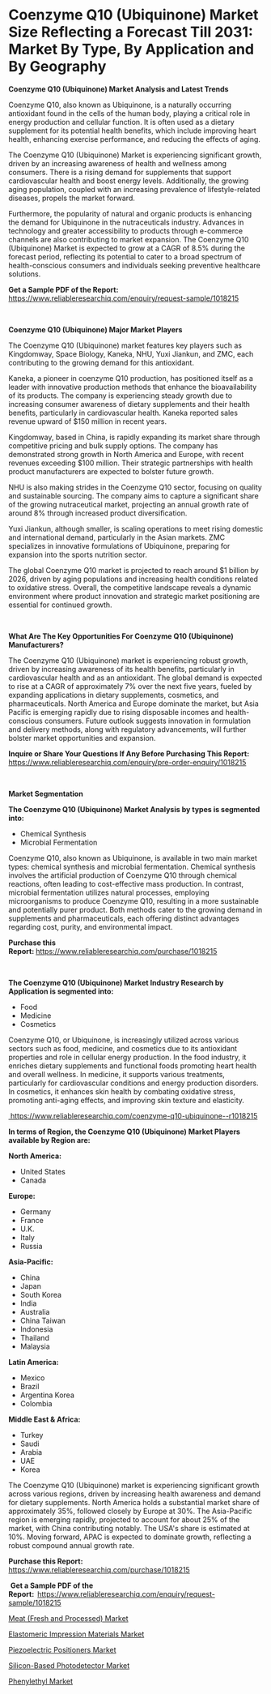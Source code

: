 <p><h1>Coenzyme Q10 (Ubiquinone) Market Size Reflecting a Forecast Till 2031: Market By Type, By Application and By Geography</h1></p><p><strong>Coenzyme Q10 (Ubiquinone) Market Analysis and Latest Trends</strong></p>
<p><p>Coenzyme Q10, also known as Ubiquinone, is a naturally occurring antioxidant found in the cells of the human body, playing a critical role in energy production and cellular function. It is often used as a dietary supplement for its potential health benefits, which include improving heart health, enhancing exercise performance, and reducing the effects of aging.</p><p>The Coenzyme Q10 (Ubiquinone) Market is experiencing significant growth, driven by an increasing awareness of health and wellness among consumers. There is a rising demand for supplements that support cardiovascular health and boost energy levels. Additionally, the growing aging population, coupled with an increasing prevalence of lifestyle-related diseases, propels the market forward.</p><p>Furthermore, the popularity of natural and organic products is enhancing the demand for Ubiquinone in the nutraceuticals industry. Advances in technology and greater accessibility to products through e-commerce channels are also contributing to market expansion. The Coenzyme Q10 (Ubiquinone) Market is expected to grow at a CAGR of 8.5% during the forecast period, reflecting its potential to cater to a broad spectrum of health-conscious consumers and individuals seeking preventive healthcare solutions.</p></p>
<p><strong>Get a Sample PDF of the Report:&nbsp;</strong> <a href="https://www.reliableresearchiq.com/enquiry/request-sample/1018215">https://www.reliableresearchiq.com/enquiry/request-sample/1018215</a></p>
<p>&nbsp;</p>
<p><strong>Coenzyme Q10 (Ubiquinone) Major Market Players</strong></p>
<p><p>The Coenzyme Q10 (Ubiquinone) market features key players such as Kingdomway, Space Biology, Kaneka, NHU, Yuxi Jiankun, and ZMC, each contributing to the growing demand for this antioxidant. </p><p>Kaneka, a pioneer in coenzyme Q10 production, has positioned itself as a leader with innovative production methods that enhance the bioavailability of its products. The company is experiencing steady growth due to increasing consumer awareness of dietary supplements and their health benefits, particularly in cardiovascular health. Kaneka reported sales revenue upward of $150 million in recent years.</p><p>Kingdomway, based in China, is rapidly expanding its market share through competitive pricing and bulk supply options. The company has demonstrated strong growth in North America and Europe, with recent revenues exceeding $100 million. Their strategic partnerships with health product manufacturers are expected to bolster future growth.</p><p>NHU is also making strides in the Coenzyme Q10 sector, focusing on quality and sustainable sourcing. The company aims to capture a significant share of the growing nutraceutical market, projecting an annual growth rate of around 8% through increased product diversification.</p><p>Yuxi Jiankun, although smaller, is scaling operations to meet rising domestic and international demand, particularly in the Asian markets. ZMC specializes in innovative formulations of Ubiquinone, preparing for expansion into the sports nutrition sector.</p><p>The global Coenzyme Q10 market is projected to reach around $1 billion by 2026, driven by aging populations and increasing health conditions related to oxidative stress. Overall, the competitive landscape reveals a dynamic environment where product innovation and strategic market positioning are essential for continued growth.</p></p>
<p>&nbsp;</p>
<p><strong>What Are The Key Opportunities For Coenzyme Q10 (Ubiquinone) Manufacturers?</strong></p>
<p><p>The Coenzyme Q10 (Ubiquinone) market is experiencing robust growth, driven by increasing awareness of its health benefits, particularly in cardiovascular health and as an antioxidant. The global demand is expected to rise at a CAGR of approximately 7% over the next five years, fueled by expanding applications in dietary supplements, cosmetics, and pharmaceuticals. North America and Europe dominate the market, but Asia Pacific is emerging rapidly due to rising disposable incomes and health-conscious consumers. Future outlook suggests innovation in formulation and delivery methods, along with regulatory advancements, will further bolster market opportunities and expansion.</p></p>
<p><strong>Inquire or Share Your Questions If Any Before Purchasing This Report:</strong> <a href="https://www.reliableresearchiq.com/enquiry/pre-order-enquiry/1018215">https://www.reliableresearchiq.com/enquiry/pre-order-enquiry/1018215</a></p>
<p>&nbsp;</p>
<p><strong>Market Segmentation</strong></p>
<p><strong>The Coenzyme Q10 (Ubiquinone) Market Analysis by types is segmented into:</strong></p>
<p><ul><li>Chemical Synthesis</li><li>Microbial Fermentation</li></ul></p>
<p><p>Coenzyme Q10, also known as Ubiquinone, is available in two main market types: chemical synthesis and microbial fermentation. Chemical synthesis involves the artificial production of Coenzyme Q10 through chemical reactions, often leading to cost-effective mass production. In contrast, microbial fermentation utilizes natural processes, employing microorganisms to produce Coenzyme Q10, resulting in a more sustainable and potentially purer product. Both methods cater to the growing demand in supplements and pharmaceuticals, each offering distinct advantages regarding cost, purity, and environmental impact.</p></p>
<p><strong>Purchase this Report:&nbsp;</strong><a href="https://www.reliableresearchiq.com/purchase/1018215">https://www.reliableresearchiq.com/purchase/1018215</a></p>
<p>&nbsp;</p>
<p><strong>The Coenzyme Q10 (Ubiquinone) Market Industry Research by Application is segmented into:</strong></p>
<p><ul><li>Food</li><li>Medicine</li><li>Cosmetics</li></ul></p>
<p><p>Coenzyme Q10, or Ubiquinone, is increasingly utilized across various sectors such as food, medicine, and cosmetics due to its antioxidant properties and role in cellular energy production. In the food industry, it enriches dietary supplements and functional foods promoting heart health and overall wellness. In medicine, it supports various treatments, particularly for cardiovascular conditions and energy production disorders. In cosmetics, it enhances skin health by combating oxidative stress, promoting anti-aging effects, and improving skin texture and elasticity.</p></p>
<p><a href="https://www.reliableresearchiq.com/coenzyme-q10-ubiquinone--r1018215">&nbsp;https://www.reliableresearchiq.com/coenzyme-q10-ubiquinone--r1018215</a></p>
<p><strong>In terms of Region, the Coenzyme Q10 (Ubiquinone) Market Players available by Region are:</strong></p>
<p>
    <p> <strong> North America: </strong>
        <ul>
            <li>United States</li>
            <li>Canada</li>
        </ul>
        </p> 
    <p> <strong> Europe: </strong>
        <ul>
            <li>Germany</li>
            <li>France</li>
            <li>U.K.</li>
            <li>Italy</li>
            <li>Russia</li>
        </ul>
        </p> 
    <p> <strong> Asia-Pacific: </strong>
        <ul>
            <li>China</li>
            <li>Japan</li>
            <li>South Korea</li>
            <li>India</li>
            <li>Australia</li>
            <li>China Taiwan</li>
            <li>Indonesia</li>
            <li>Thailand</li>
            <li>Malaysia</li>
        </ul>
        </p> 
    <p> <strong> Latin America: </strong>
        <ul>
            <li>Mexico</li>
            <li>Brazil</li>
            <li>Argentina Korea</li>
            <li>Colombia</li>
        </ul>
        </p> 
    <p> <strong> Middle East & Africa: </strong>
        <ul>
            <li>Turkey</li>
            <li>Saudi</li>
            <li>Arabia</li>
            <li>UAE</li>
            <li>Korea</li>
        </ul>
    </p>
    </p>
<p><p>The Coenzyme Q10 (Ubiquinone) market is experiencing significant growth across various regions, driven by increasing health awareness and demand for dietary supplements. North America holds a substantial market share of approximately 35%, followed closely by Europe at 30%. The Asia-Pacific region is emerging rapidly, projected to account for about 25% of the market, with China contributing notably. The USA's share is estimated at 10%. Moving forward, APAC is expected to dominate growth, reflecting a robust compound annual growth rate.</p></p>
<p><strong>Purchase this Report: </strong><a href="https://www.reliableresearchiq.com/purchase/1018215">https://www.reliableresearchiq.com/purchase/1018215</a></p>
<p>&nbsp;<strong>Get a Sample PDF of the Report:&nbsp;&nbsp;</strong><a href="https://www.reliableresearchiq.com/enquiry/request-sample/1018215">https://www.reliableresearchiq.com/enquiry/request-sample/1018215</a></p>
<p><strong></strong></p>
<p><p><a href="https://github.com/alesiasc0na/Market-Research-Report-List-1/blob/main/meat-fresh-and-processed-market.md">Meat (Fresh and Processed) Market</a></p><p><a href="https://issuu.com/reportprime-2/docs/elastomeric-impression-materials-ma_e4af841d23a539">Elastomeric Impression Materials Market</a></p><p><a href="https://medium.com/@amexben1465_98864/in-the-piezoelectric-positioners-market-the-main-focus-is-on-keeping-costs-low-and-getting-the-8c015ff186c3">Piezoelectric Positioners Market</a></p><p><a href="https://github.com/kathiestrine5ty/Market-Research-Report-List-1/blob/main/silicon-based-photodetector-market.md">Silicon-Based Photodetector Market</a></p><p><a href="https://issuu.com/reportprime-2/docs/phenylethyl-market-size-2030.pptx_47b5382e637db2">Phenylethyl Market</a></p></p>